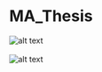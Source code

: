 # MA_Thesis

![alt text](https://github.com/syna222/MA_Thesis/blob/main/1_Grafik_Preprocessing_Steps.png?raw=true)
<br>
<br>
![alt text](https://github.com/syna222/MA_Thesis/blob/main/2_Grafik_Modelling_Process.png?raw=true)
